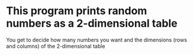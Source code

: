 # This program prints random numbers as a 2-dimensional table

You get to decide how many numbers you want and the dimensions (rows and columns) of the 2-dimensional table
